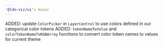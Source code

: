 ```yaml
---
'@ldn-viz/ui': minor
---
```


ADDED: update `ColorPicker` in `LayerControl` to use colors defined in our categorical color tokens
ADDED: `tokenNameToValue` and `colorTokenNameToRGBArray` functions to convert color token names to values for current theme

